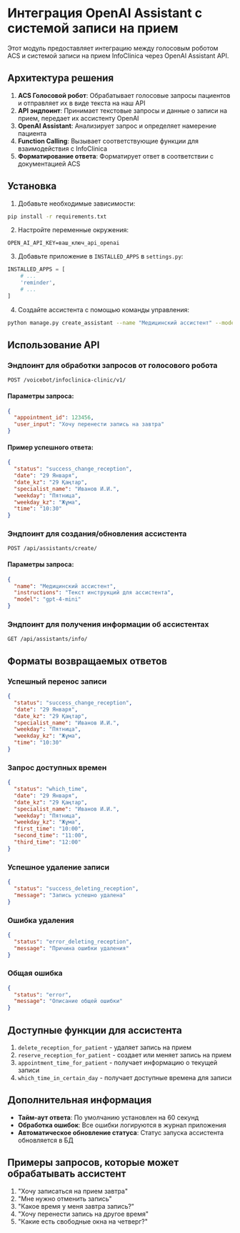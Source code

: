 # Интеграция OpenAI Assistant с системой записи на прием

Этот модуль предоставляет интеграцию между голосовым роботом ACS и системой записи на прием InfoClinica через OpenAI Assistant API.

## Архитектура решения

1. **ACS Голосовой робот**: Обрабатывает голосовые запросы пациентов и отправляет их в виде текста на наш API
2. **API эндпоинт**: Принимает текстовые запросы и данные о записи на прием, передает их ассистенту OpenAI
3. **OpenAI Assistant**: Анализирует запрос и определяет намерение пациента
4. **Function Calling**: Вызывает соответствующие функции для взаимодействия с InfoClinica
5. **Форматирование ответа**: Форматирует ответ в соответствии с документацией ACS

## Установка

1. Добавьте необходимые зависимости:
```bash
pip install -r requirements.txt
```

2. Настройте переменные окружения:
```
OPEN_AI_API_KEY=ваш_ключ_api_openai
```

3. Добавьте приложение в `INSTALLED_APPS` в `settings.py`:
```python
INSTALLED_APPS = [
    # ...
    'reminder',
    # ...
]
```

4. Создайте ассистента с помощью команды управления:
```bash
python manage.py create_assistant --name "Медицинский ассистент" --model "gpt-4-mini"
```

## Использование API

### Эндпоинт для обработки запросов от голосового робота

```
POST /voicebot/infoclinica-clinic/v1/
```

#### Параметры запроса:
```json
{
  "appointment_id": 123456,
  "user_input": "Хочу перенести запись на завтра"
}
```

#### Пример успешного ответа:
```json
{
  "status": "success_change_reception",
  "date": "29 Января",
  "date_kz": "29 Қаңтар",
  "specialist_name": "Иванов И.И.",
  "weekday": "Пятница",
  "weekday_kz": "Жұма",
  "time": "10:30"
}
```

### Эндпоинт для создания/обновления ассистента

```
POST /api/assistants/create/
```

#### Параметры запроса:
```json
{
  "name": "Медицинский ассистент",
  "instructions": "Текст инструкций для ассистента",
  "model": "gpt-4-mini"
}
```

### Эндпоинт для получения информации об ассистентах

```
GET /api/assistants/info/
```

## Форматы возвращаемых ответов

### Успешный перенос записи
```json
{
  "status": "success_change_reception",
  "date": "29 Января",
  "date_kz": "29 Қаңтар",
  "specialist_name": "Иванов И.И.",
  "weekday": "Пятница",
  "weekday_kz": "Жұма",
  "time": "10:30"
}
```

### Запрос доступных времен
```json
{
  "status": "which_time",
  "date": "29 Января",
  "date_kz": "29 Қаңтар",
  "specialist_name": "Иванов И.И.",
  "weekday": "Пятница",
  "weekday_kz": "Жұма",
  "first_time": "10:00",
  "second_time": "11:00",
  "third_time": "12:00"
}
```

### Успешное удаление записи
```json
{
  "status": "success_deleting_reception",
  "message": "Запись успешно удалена"
}
```

### Ошибка удаления
```json
{
  "status": "error_deleting_reception",
  "message": "Причина ошибки удаления"
}
```

### Общая ошибка
```json
{
  "status": "error",
  "message": "Описание общей ошибки"
}
```

## Доступные функции для ассистента

1. `delete_reception_for_patient` - удаляет запись на прием
2. `reserve_reception_for_patient` - создает или меняет запись на прием
3. `appointment_time_for_patient` - получает информацию о текущей записи
4. `which_time_in_certain_day` - получает доступные времена для записи

## Дополнительная информация

- **Тайм-аут ответа**: По умолчанию установлен на 60 секунд
- **Обработка ошибок**: Все ошибки логируются в журнал приложения
- **Автоматическое обновление статуса**: Статус запуска ассистента обновляется в БД

## Примеры запросов, которые может обрабатывать ассистент

1. "Хочу записаться на прием завтра"
2. "Мне нужно отменить запись"
3. "Какое время у меня завтра запись?"
4. "Хочу перенести запись на другое время"
5. "Какие есть свободные окна на четверг?"
